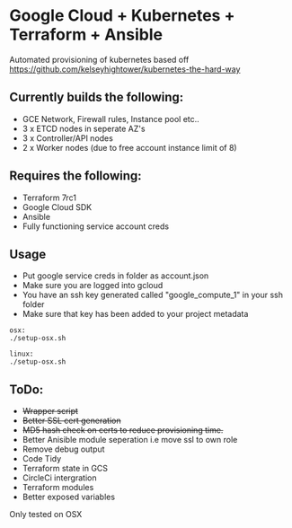 # Google Cloud + Kubernetes + Terraform + Ansible
 
Automated provisioning of kubernetes based off https://github.com/kelseyhightower/kubernetes-the-hard-way

## Currently builds the following:
* GCE Network, Firewall rules, Instance pool etc..
* 3 x ETCD nodes in seperate AZ's
* 3 x Controller/API nodes 
* 2 x Worker nodes (due to free account instance limit of 8)

## Requires the following: 
* Terraform 7rc1 
* Google Cloud SDK
* Ansible
* Fully functioning service account creds

## Usage 
* Put google service creds in folder as account.json
* Make sure you are logged into gcloud
* You have an ssh key generated called "google_compute_1" in your ssh folder 
* Make sure that key has been added to your project metadata

```
osx:
./setup-osx.sh

linux:
./setup-osx.sh
```

## ToDo:
* ~~Wrapper script~~ 
* ~~Better SSL cert generation~~
* ~~MD5 hash check on certs to reduce provisioning time.~~
* Better Anisible module seperation i.e move ssl to own role
* Remove debug output
* Code Tidy
* Terraform state in GCS
* CircleCi intergration
* Terraform modules
* Better exposed variables

Only tested on OSX
